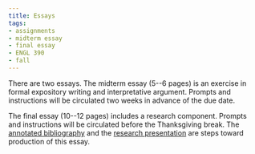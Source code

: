 ```yaml
---
title: Essays
tags:
- assignments
- midterm essay
- final essay
- ENGL 390
- fall
---
```


There are two essays.
The midterm essay (5--6 pages) is an exercise in formal expository writing and interpretative argument.
Prompts and instructions will be circulated two weeks in advance of the due date.

The final essay (10--12 pages) includes a research component.
Prompts and instructions will be circulated before the Thanksgiving break.
The [annotated bibliography](#annotated-bibliography) and the [research presentation](#research-presentation) are steps toward production of this essay.
